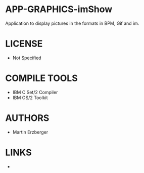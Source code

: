 APP-GRAPHICS-imShow
===================

Application to display pictures in the formats in BPM, Gif and im.

LICENSE
===============
* Not Specified

COMPILE TOOLS
===============
* IBM C Set/2 Compiler
* IBM OS/2 Toolkit

AUTHORS
===============
* Martin Erzberger

LINKS
===============
* 
